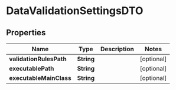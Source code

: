# DataValidationSettingsDTO

## Properties
Name | Type | Description | Notes
------------ | ------------- | ------------- | -------------
**validationRulesPath** | **String** |  |  [optional]
**executablePath** | **String** |  |  [optional]
**executableMainClass** | **String** |  |  [optional]
